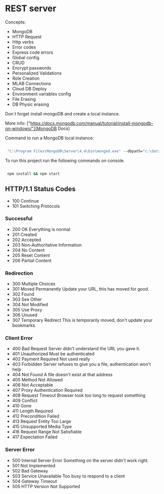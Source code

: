 # REST server

Concepts:

* MongoDB
* HTTP Request
* Http verbs
* Error codes
* Express code errors
* Global config
* CRUD
* Encrypt passwords
* Personalized Validations
* Role Creation
* MLAB Connections
* Cloud DB Deploy
* Environment variables config
* File Erasing
* DB Physic erasing

Don´t forget install mongoDB and create a local instance.

More info: ["https://docs.mongodb.com/manual/tutorial/install-mongodb-on-windows/"](MongoDB Docs)

Command to run a MongoDB local instance:

``` cmd

 "C:\Program Files\MongoDB\Server\4.4\bin\mongod.exe" --dbpath="c:\data\db"
```

To run this project run the following commands on console.

``` bash

 npm install && npm start
```

## HTTP/1.1 Status Codes

* 100 Continue
* 101 Switching Protocols

### Successful

* 200 OK Everything is normal
* 201 Created
* 202 Accepted
* 203 Non-Authoritative Information
* 204 No Content
* 205 Reset Content
* 206 Partial Content

### Redirection

* 300 Multiple Choices
* 301 Moved Permanently Update your URL, this has moved for good.
* 302 Found
* 303 See Other
* 304 Not Modified
* 305 Use Proxy
* 306 Unused
* 307 Temporary Redirect This is temporarily moved, don't update your bookmarks.

### Client Error

* 400 Bad Request Server didn't understand the URL you gave it.
* 401 Unauthorized Must be authenticated
* 402 Payment Required Not used really
* 403 Forbidden Server refuses to give you a file, authentication won't help
* 404 Not Found A file doesn't exist at that address
* 405 Method Not Allowed
* 406 Not Acceptable
* 407 Proxy Authentication Required
* 408 Request Timeout Browser took too long to request something
* 409 Conflict
* 410 Gone
* 411 Length Required
* 412 Precondition Failed
* 413 Request Entity Too Large
* 415 Unsupported Media Type
* 416 Request Range Not Satisfiable
* 417 Expectation Failed

### Server Error

* 500 Internal Server Error Something on the server didn't work right.
* 501 Not Implemented
* 502 Bad Gateway
* 503 Service Unavailable Too busy to respond to a client
* 504 Gateway Timeout
* 505 HTTP Version Not Supported
